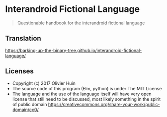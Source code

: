 # Interandroid Fictional Language

> Questionable handbook for the interandroid fictional language

## Translation

 https://barking-up-the-binary-tree.github.io/interandroid-fictional-language/


## Licenses

* Copyright (c) 2017 Olivier Huin
* The source code of this program (Elm, python) is under The MIT License
* The language and the use of the language itself will have very open license that still need to be discussed, most likely something in the spirit of public domain https://creativecommons.org/share-your-work/public-domain/cc0/

